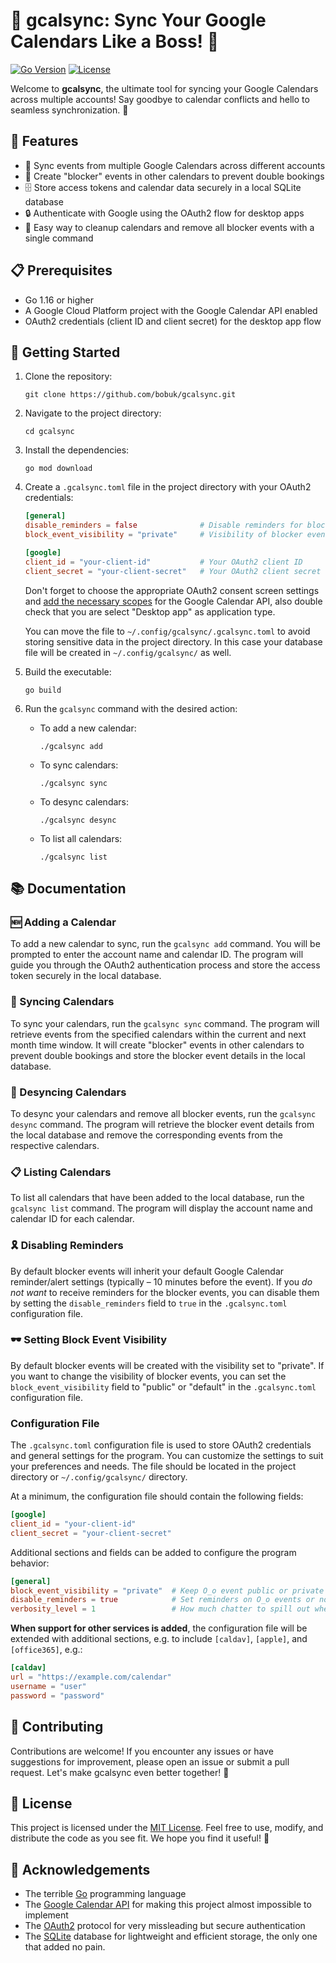 # 📆 gcalsync: Sync Your Google Calendars Like a Boss! 🚀

[![Go Version](https://img.shields.io/badge/go-1.16+-00ADD8?style=flat-square&logo=go)](https://golang.org/)
[![License](https://img.shields.io/badge/license-MIT-0969da?style=flat-square&logo=opensource)](https://opensource.org/licenses/MIT)

Welcome to **gcalsync**, the ultimate tool for syncing your Google Calendars across multiple accounts!
Say goodbye to calendar conflicts and hello to seamless synchronization. 🎉

## 🌟 Features

-   🔄 Sync events from multiple Google Calendars across different accounts
-   🚫 Create "blocker" events in other calendars to prevent double bookings
-   🗄️ Store access tokens and calendar data securely in a local SQLite database
-   🔒 Authenticate with Google using the OAuth2 flow for desktop apps
-   🧹 Easy way to cleanup calendars and remove all blocker events with a single command

## 📋 Prerequisites

-   Go 1.16 or higher
-   A Google Cloud Platform project with the Google Calendar API enabled
-   OAuth2 credentials (client ID and client secret) for the desktop app flow

## 🚀 Getting Started

1. Clone the repository:

    ```
    git clone https://github.com/bobuk/gcalsync.git
    ```

2. Navigate to the project directory:

    ```
    cd gcalsync
    ```

3. Install the dependencies:

    ```
    go mod download
    ```

4. Create a `.gcalsync.toml` file in the project directory with your OAuth2 credentials:

    ```toml
    [general]
    disable_reminders = false              # Disable reminders for blocker events
    block_event_visibility = "private"     # Visibility of blocker events (private, public, or default)

    [google]
    client_id = "your-client-id"           # Your OAuth2 client ID
    client_secret = "your-client-secret"   # Your OAuth2 client secret
    ```

    Don't forget to choose the appropriate OAuth2 consent screen settings and [add the necessary scopes](https://developers.google.com/identity/oauth2/web/guides/get-google-api-clientid) for the Google Calendar API, also double check that you are select "Desktop app" as application type.

    You can move the file to `~/.config/gcalsync/.gcalsync.toml` to avoid storing sensitive data in the project directory. In this case your database file will be created in `~/.config/gcalsync/` as well.

5. Build the executable:

    ```
    go build
    ```

6. Run the `gcalsync` command with the desired action:
    - To add a new calendar:
        ```
        ./gcalsync add
        ```
    - To sync calendars:
        ```
        ./gcalsync sync
        ```
    - To desync calendars:
        ```
        ./gcalsync desync
        ```
    - To list all calendars:
        ```
        ./gcalsync list
        ```

## 📚 Documentation

### 🆕 Adding a Calendar

To add a new calendar to sync, run the `gcalsync add` command. You will be prompted to enter the account name and calendar ID. The program will guide you through the OAuth2 authentication process and store the access token securely in the local database.

### 🔄 Syncing Calendars

To sync your calendars, run the `gcalsync sync` command. The program will retrieve events from the specified calendars within the current and next month time window. It will create "blocker" events in other calendars to prevent double bookings and store the blocker event details in the local database.

### 🧹 Desyncing Calendars

To desync your calendars and remove all blocker events, run the `gcalsync desync` command. The program will retrieve the blocker event details from the local database and remove the corresponding events from the respective calendars.

### 📋 Listing Calendars

To list all calendars that have been added to the local database, run the `gcalsync list` command. The program will display the account name and calendar ID for each calendar.

### 🎗️ Disabling Reminders

By default blocker events will inherit your default Google Calendar reminder/alert settings (typically – 10 minutes before the event). If you *do not want* to receive reminders for the blocker events, you can disable them by setting the `disable_reminders` field to `true` in the `.gcalsync.toml` configuration file.

### 🕶️ Setting Block Event Visibility

By default blocker events will be created with the visibility set to "private". If you want to change the visibility of blocker events, you can set the `block_event_visibility` field to "public" or "default" in the `.gcalsync.toml` configuration file.

### Configuration File

The `.gcalsync.toml` configuration file is used to store OAuth2 credentials and general settings for the program. You can customize the settings to suit your preferences and needs. The file should be located in the project directory or `~/.config/gcalsync/` directory.

At a minimum, the configuration file should contain the following fields:

```toml
[google]
client_id = "your-client-id"
client_secret = "your-client-secret"
```
Additional sections and fields can be added to configure the program behavior:

```toml
[general]
block_event_visibility = "private"  # Keep O_o event public or private
disable_reminders = true            # Set reminders on O_o events or not
verbosity_level = 1                 # How much chatter to spill out when running sync
```

**When support for other services is added**, the configuration file will be extended with additional sections, e.g. to include `[caldav]`, `[apple]`, and `[office365]`, e.g.:

```toml
[caldav]
url = "https://example.com/calendar"
username = "user"
password = "password"
```


## 🤝 Contributing

Contributions are welcome! If you encounter any issues or have suggestions for improvement, please open an issue or submit a pull request. Let's make gcalsync even better together! 💪

## 📄 License

This project is licensed under the [MIT License](https://opensource.org/licenses/MIT). Feel free to use, modify, and distribute the code as you see fit. We hope you find it useful! 🌟

## 🙏 Acknowledgements

-   The terrible [Go](https://golang.org/) programming language
-   The [Google Calendar API](https://developers.google.com/calendar) for making this project almost impossible to implement
-   The [OAuth2](https://oauth.net/2/) protocol for very missleading but secure authentication
-   The [SQLite](https://www.sqlite.org/) database for lightweight and efficient storage, the only one that added no pain.
